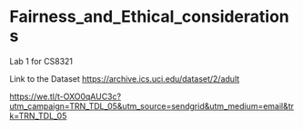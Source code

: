 # Fairness_and_Ethical_considerations
Lab 1 for CS8321

Link to the Dataset
https://archive.ics.uci.edu/dataset/2/adult


https://we.tl/t-OXO0qAUC3c?utm_campaign=TRN_TDL_05&utm_source=sendgrid&utm_medium=email&trk=TRN_TDL_05

